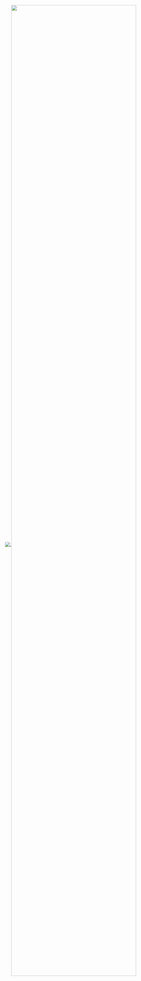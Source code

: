 <a href="https://github.com/anuraghazra/github-readme-stats">
  <img align="center" src="https://github-readme-stats.vercel.app/api?username=stevinz&count_private=true&show_icons=true&include_all_commits=true&hide_border=true&hide_title=true" />
</a>
<a href="https://github.com/anuraghazra/github-readme-stats">
  <img align="center" width="90%" src="https://github-readme-stats.vercel.app/api/top-langs/?username=stevinz&langs_count=6&layout=compact&hide=cmake&hide_title=true&hide_border=true" />
</a>
